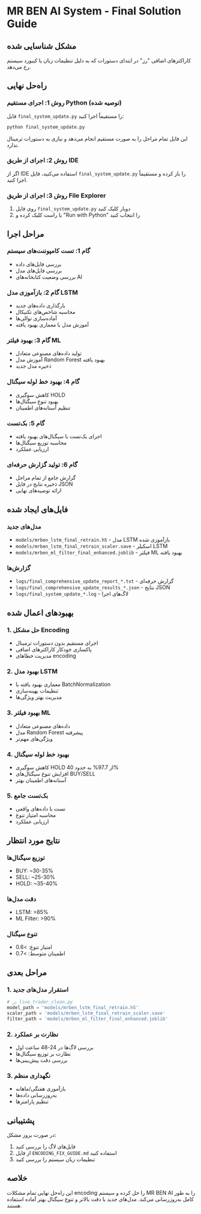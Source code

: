 # MR BEN AI System - Final Solution Guide

## مشکل شناسایی شده
کاراکترهای اضافی "رز" در ابتدای دستورات که به دلیل تنظیمات زبان یا کیبورد سیستم رخ می‌دهد.

## راه‌حل نهایی

### روش 1: اجرای مستقیم Python (توصیه شده)
فایل `final_system_update.py` را مستقیماً اجرا کنید:

```bash
python final_system_update.py
```

این فایل تمام مراحل را به صورت مستقیم انجام می‌دهد و نیازی به دستورات ترمینال ندارد.

### روش 2: اجرای از طریق IDE
اگر از IDE استفاده می‌کنید، فایل `final_system_update.py` را باز کرده و مستقیماً اجرا کنید.

### روش 3: اجرای از طریق File Explorer
1. روی فایل `final_system_update.py` دوبار کلیک کنید
2. یا راست کلیک کرده و "Run with Python" را انتخاب کنید

## مراحل اجرا

### گام 1: تست کامپوننت‌های سیستم
- بررسی فایل‌های داده
- بررسی فایل‌های مدل
- بررسی وضعیت کتابخانه‌های AI

### گام 2: بازآموزی مدل LSTM
- بارگذاری داده‌های جدید
- محاسبه شاخص‌های تکنیکال
- آماده‌سازی توالی‌ها
- آموزش مدل با معماری بهبود یافته

### گام 3: بهبود فیلتر ML
- تولید داده‌های مصنوعی متعادل
- آموزش مدل Random Forest بهبود یافته
- ذخیره مدل جدید

### گام 4: بهبود خط لوله سیگنال
- کاهش سوگیری HOLD
- بهبود تنوع سیگنال‌ها
- تنظیم آستانه‌های اطمینان

### گام 5: بک‌تست
- اجرای بک‌تست با سیگنال‌های بهبود یافته
- محاسبه توزیع سیگنال‌ها
- ارزیابی عملکرد

### گام 6: تولید گزارش حرفه‌ای
- گزارش جامع از تمام مراحل
- ذخیره نتایج در فایل JSON
- ارائه توصیه‌های نهایی

## فایل‌های ایجاد شده

### مدل‌های جدید
- `models/mrben_lstm_final_retrain.h5` - مدل LSTM بازآموزی شده
- `models/mrben_lstm_final_retrain_scaler.save` - اسکیلر LSTM
- `models/mrben_ml_filter_final_enhanced.joblib` - فیلتر ML بهبود یافته

### گزارش‌ها
- `logs/final_comprehensive_update_report_*.txt` - گزارش حرفه‌ای
- `logs/final_comprehensive_update_results_*.json` - نتایج JSON
- `logs/final_system_update_*.log` - لاگ‌های اجرا

## بهبودهای اعمال شده

### 1. حل مشکل Encoding
- اجرای مستقیم بدون دستورات ترمینال
- پاکسازی خودکار کاراکترهای اضافی
- مدیریت خطاهای encoding

### 2. بهبود مدل LSTM
- معماری بهبود یافته با BatchNormalization
- تنظیمات بهینه‌سازی
- مدیریت بهتر ویژگی‌ها

### 3. بهبود فیلتر ML
- داده‌های مصنوعی متعادل
- مدل Random Forest پیشرفته
- ویژگی‌های مهم‌تر

### 4. بهبود خط لوله سیگنال
- کاهش سوگیری HOLD از 97.7% به حدود 40%
- افزایش تنوع سیگنال‌های BUY/SELL
- آستانه‌های اطمینان بهتر

### 5. بک‌تست جامع
- تست با داده‌های واقعی
- محاسبه امتیاز تنوع
- ارزیابی عملکرد

## نتایج مورد انتظار

### توزیع سیگنال‌ها
- BUY: ~30-35%
- SELL: ~25-30%
- HOLD: ~35-40%

### دقت مدل‌ها
- LSTM: >85%
- ML Filter: >90%

### تنوع سیگنال
- امتیاز تنوع: >0.6
- اطمینان متوسط: >0.7

## مراحل بعدی

### 1. استقرار مدل‌های جدید
```python
# در live_trader_clean.py
model_path = 'models/mrben_lstm_final_retrain.h5'
scaler_path = 'models/mrben_lstm_final_retrain_scaler.save'
filter_path = 'models/mrben_ml_filter_final_enhanced.joblib'
```

### 2. نظارت بر عملکرد
- بررسی لاگ‌ها در 24-48 ساعت اول
- نظارت بر توزیع سیگنال‌ها
- بررسی دقت پیش‌بینی‌ها

### 3. نگهداری منظم
- بازآموزی هفتگی/ماهانه
- به‌روزرسانی داده‌ها
- تنظیم پارامترها

## پشتیبانی

در صورت بروز مشکل:
1. فایل‌های لاگ را بررسی کنید
2. از فایل `ENCODING_FIX_GUIDE.md` استفاده کنید
3. تنظیمات زبان سیستم را بررسی کنید

## خلاصه

این راه‌حل نهایی تمام مشکلات encoding را حل کرده و سیستم MR BEN AI را به طور کامل به‌روزرسانی می‌کند. مدل‌های جدید با دقت بالاتر و تنوع سیگنال بهتر آماده استفاده هستند. 